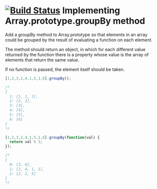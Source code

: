 [![Build Status](https://travis-ci.org/ivanStraltsou/code-wars.svg?branch=master)](https://travis-ci.org/ivanStraltsou/code-wars)
Implementing Array.prototype.groupBy method
================

Add a groupBy method to Array.prototype so that elements in an array could be grouped by the result of evaluating a function on each element.

The method should return an object, in which for each different value returned by the function there is a property whose value is the array of elements that return the same value.

If no function is passed, the element itself should be taken.

```javascript
[1,2,3,2,4,1,5,1,6].groupBy();

/*
{
  1: [1, 1, 1],
  2: [2, 2],
  3: [3],
  4: [4],
  5: [5],
  6: [6]
}
*/

[1,2,3,2,4,1,5,1,6].groupBy(function(val) {
  return val % 3;
});

/*
{
  0: [3, 6],
  1: [1, 4, 1, 1],
  2: [2, 2, 5]
}
*/

```


